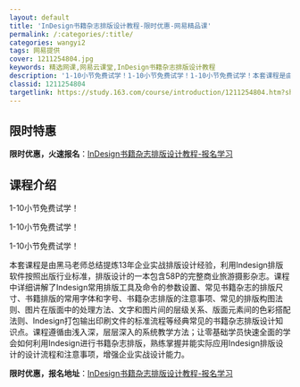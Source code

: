 ```yaml
---
layout: default
title: 'InDesign书籍杂志排版设计教程-限时优惠-网易精品课'
permalink: /:categories/:title/
categories: wangyi2
tags: 网易提供
cover: 1211254804.jpg
keywords: 精选网课,网易云课堂,InDesign书籍杂志排版设计教程
description: '1-10小节免费试学！1-10小节免费试学！1-10小节免费试学！本套课程是由黑马老师总结提炼13年企业实战排版设计经验'
classid: 1211254804
targetlink: https://study.163.com/course/introduction/1211254804.htm?share=1&shareId=1025206652&utm_campaign=share&utm_medium=iphoneShare&utm_source=&utm_u=1025206652
---
```


## 限时特惠

**限时优惠，火速报名**：[InDesign书籍杂志排版设计教程-报名学习](https://study.163.com/course/introduction/1211254804.htm?share=1&shareId=1025206652&utm_campaign=share&utm_medium=iphoneShare&utm_source=&utm_u=1025206652)

## 课程介绍

1-10小节免费试学！

1-10小节免费试学！

1-10小节免费试学！

本套课程是由黑马老师总结提炼13年企业实战排版设计经验，利用Indesign排版软件按照出版行业标准，排版设计的一本包含58P的完整商业旅游摄影杂志。课程中详细讲解了Indesign常用排版工具及命令的参数设置、常见书籍杂志的排版尺寸、书籍排版的常用字体和字号、书籍杂志排版的注意事项、常见的排版构图法则、图片在版面中的处理方法、文字和图片间的层级关系、版面元素间的色彩搭配法则、Indesign打包输出印刷文件的标准流程等经典常见的书籍杂志排版设计知识点。课程遵循由浅入深，层层深入的系统教学方法；让零基础学员快速全面的学会如何利用Indesign进行书籍杂志排版，熟练掌握并能实际应用Indesign排版设计的设计流程和注意事项，增强企业实战设计能力。

**限时优惠，报名地址**：[InDesign书籍杂志排版设计教程-报名学习](https://study.163.com/course/introduction/1211254804.htm?share=1&shareId=1025206652&utm_campaign=share&utm_medium=iphoneShare&utm_source=&utm_u=1025206652)

